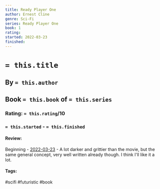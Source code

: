 ```yaml
---
title: Ready Player One
author: Ernest Cline
genre: Sci-Fi
series: Ready Player One
book: 1
rating: 
started: 2022-03-23
finished:
---
```

# `= this.title`
## By `= this.author`
## Book `= this.book` of `= this.series`
### Rating: `= this.rating`/10
### `= this.started` - `= this.finished`

#### Review:
Beginning - [2022-03-23](2022-03-23.md) - A lot darker and grittier than the movie, but the same general concept, very well written already though. I think I'll like it a lot.

#### Tags:
#scifi #futuristic #book 